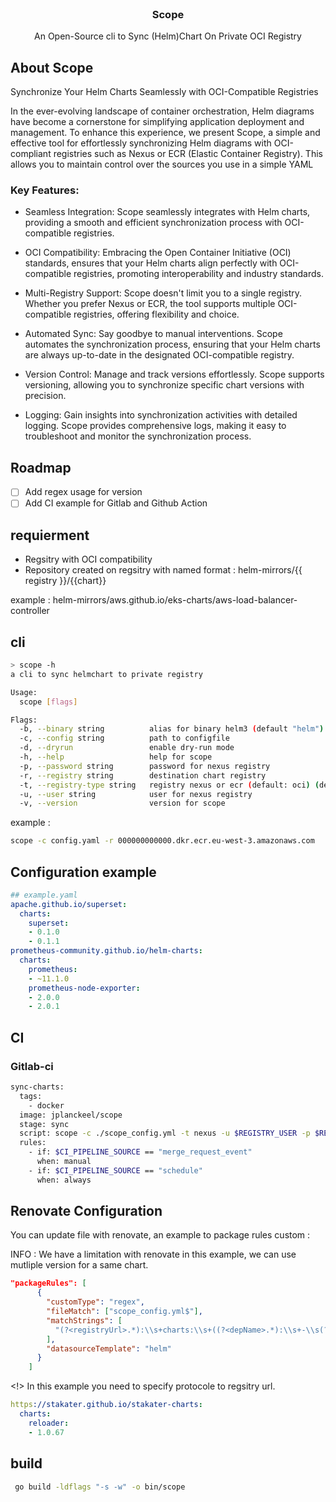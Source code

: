 <p align="center" style="margin-top: 120px">

  <h3 align="center">Scope</h3>

  <p align="center">
    An Open-Source cli to Sync (Helm)Chart On Private OCI Registry
    <br />
  </p>
</p>



## About Scope 
 
Synchronize Your Helm Charts Seamlessly with OCI-Compatible Registries

In the ever-evolving landscape of container orchestration, Helm diagrams have become a cornerstone for simplifying application deployment and management. To enhance this experience, we present Scope, a simple and effective tool for effortlessly synchronizing Helm diagrams with OCI-compliant registries such as Nexus or ECR (Elastic Container Registry). This allows you to maintain control over the sources you use in a simple YAML

### Key Features:

* Seamless Integration: Scope seamlessly integrates with Helm charts, providing a smooth and efficient synchronization process with OCI-compatible registries.

* OCI Compatibility: Embracing the Open Container Initiative (OCI) standards, ensures that your Helm charts align perfectly with OCI-compatible registries, promoting interoperability and industry standards.

* Multi-Registry Support: Scope doesn't limit you to a single registry. Whether you prefer Nexus or ECR, the tool supports multiple OCI-compatible registries, offering flexibility and choice.

* Automated Sync: Say goodbye to manual interventions. Scope automates the synchronization process, ensuring that your Helm charts are always up-to-date in the designated OCI-compatible registry.

* Version Control: Manage and track versions effortlessly. Scope supports versioning, allowing you to synchronize specific chart versions with precision.

*  Logging: Gain insights into synchronization activities with detailed logging. Scope provides comprehensive logs, making it easy to troubleshoot and monitor the synchronization process.

## Roadmap 

- [ ] Add regex usage for version
- [ ] Add CI example for Gitlab and Github Action

## requierment 

- Regsitry with OCI compatibility
- Repository created on regsitry with named format :  helm-mirrors/{{ registry }}/{{chart}}

example : helm-mirrors/aws.github.io/eks-charts/aws-load-balancer-controller

## cli 

```bash
> scope -h
a cli to sync helmchart to private registry

Usage:
  scope [flags]

Flags:
  -b, --binary string          alias for binary helm3 (default "helm")
  -c, --config string          path to configfile
  -d, --dryrun                 enable dry-run mode
  -h, --help                   help for scope
  -p, --password string        password for nexus registry
  -r, --registry string        destination chart registry
  -t, --registry-type string   registry nexus or ecr (default: oci) (default "oci")
  -u, --user string            user for nexus registry
  -v, --version                version for scope

```

example : 

```bash
scope -c config.yaml -r 000000000000.dkr.ecr.eu-west-3.amazonaws.com
```

## Configuration example 

```yaml 
## example.yaml
apache.github.io/superset:
  charts:
    superset:
    - 0.1.0
    - 0.1.1
prometheus-community.github.io/helm-charts:
  charts:
    prometheus:
    - ~11.1.0
    prometheus-node-exporter:
    - 2.0.0
    - 2.0.1


```

## CI

### Gitlab-ci

```bash
sync-charts:
  tags:
    - docker
  image: jplanckeel/scope
  stage: sync
  script: scope -c ./scope_config.yml -t nexus -u $REGISTRY_USER -p $REGISTRY_USER_TOKEN -r https://docker.nexus-jplanckeel.com
  rules:
    - if: $CI_PIPELINE_SOURCE == "merge_request_event"
      when: manual
    - if: $CI_PIPELINE_SOURCE == "schedule"
      when: always
```

## Renovate Configuration

You can update file with renovate, an example to package rules custom :

INFO : We have a limitation with renovate in this example, we can use mutliple version for a same chart.

```json
"packageRules": [
      {
        "customType": "regex",
        "fileMatch": ["scope_config.yml$"],
        "matchStrings": [
          "(?<registryUrl>.*):\\s+charts:\\s+((?<depName>.*):\\s+-\\s(?<currentValue>[\\w+\\.]*))"
        ],
        "datasourceTemplate": "helm"
      }
    ]
```

<!> In this example you need to specify protocole to regsitry url.

```yaml
https://stakater.github.io/stakater-charts:
  charts:
    reloader:
    - 1.0.67
```

## build 

```bash
 go build -ldflags "-s -w" -o bin/scope 
```
